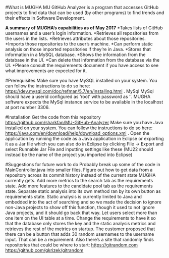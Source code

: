 #What is MUGHA
MU GitHub Analyzer is a program that accesses GitHub projects to find data that can be used (by other programs) to find trends and their effects in Software Development.

**A summary of MUGHA’s capabilities as of May 2017**
*Takes lists of GitHub usernames and a user’s login information.
*Retrieves all repositories from the users in the lists.
*Retrieves attributes about those repositories.
*Imports those repositories to the user’s machine.
*Can perform static analysis on those imported repositories if they’re in Java.
*Stores that information in a MySQL database.
*Shows the information from the database in the UI.
*Can delete that information from the database via the UI.
*Please consult the requirements document if you have access to see what improvements are expected for it.


#Prerequisites
Make sure you have MySQL installed on your system. You can follow the instructions to do so here: https://dev.mysql.com/doc/refman/5.7/en/installing.html .
MySql MySql should have a userid configured as ‘root’ with password as ‘’.
MUGHA software expects the MySql instance service to be available in the localhost at port number 3306.

#Installation
Get the code from this repository https://github.com/sharkfan/MU-GitHub-Analyzer
Make sure  you have Java installed on your system. You can follow the instructions to do so here: https://java.com/en/download/help/download_options.xml .
Open the application  by running the code as a Java application in Eclipse or exporting it as a Jar file which you can also do in Eclipse by clicking File → Export and select Runnable Jar File and inputting settings like these (MU22 should instead be the name of the project you imported into Eclipse)


#Suggestions for future work to do
Probably break up some of the code in MainController.java into smaller files.
Figure out how to get data from a repository across its commit history instead of the current state MUGHA currently gets.
Add more metrics to the search tab as the requirements state.
Add more features to the candidate pool tab as the requirements state.
Separate static analysis into its own method ran by its own button as requirements state.
Static analysis is currently limited to Java and embedded into the act of searching and so we made the decision to ignore non-Java projects to show off this function, though it used to not ignore Java projects, and it should go back that way.
Let users select more than one item on the UI table at a time.
Change the requirements to have it so that the database only stores the key and the static analysis metrics and retrieves the rest of the metrics on startup.
The customer proposed that there can be a button that adds 30 random usernames to the username input. That can be a requirement. Also there’s a site that randomly finds repositories that could be where to start: https://gitrandom.com https://github.com/gkrizek/gitrandom